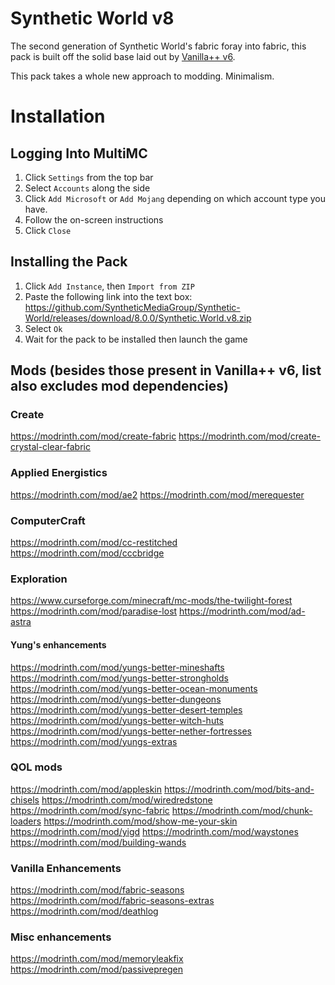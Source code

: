 # Synthetic World v8
The second generation of Synthetic World's fabric foray into fabric, this pack is built off the solid base laid out by [Vanilla++ v6](https://github.com/SyntheticMediaGroup/Vanilla-Plus-Plus/tree/1.19.2).

This pack takes a whole new approach to modding. Minimalism.

# Installation
## Logging Into MultiMC
1) Click `Settings` from the top bar
2) Select `Accounts` along the side
3) Click `Add Microsoft` or `Add Mojang` depending on which account type you have.
4) Follow the on-screen instructions
5) Click `Close`

## Installing the Pack
1. Click `Add Instance`, then `Import from ZIP`
2. Paste the following link into the text box: https://github.com/SyntheticMediaGroup/Synthetic-World/releases/download/8.0.0/Synthetic.World.v8.zip
3. Select `Ok`
4. Wait for the pack to be installed then launch the game

## Mods (besides those present in Vanilla++ v6, list also excludes mod dependencies)
### Create
https://modrinth.com/mod/create-fabric
https://modrinth.com/mod/create-crystal-clear-fabric

### Applied Energistics
https://modrinth.com/mod/ae2
https://modrinth.com/mod/merequester

### ComputerCraft
https://modrinth.com/mod/cc-restitched
https://modrinth.com/mod/cccbridge

### Exploration
https://www.curseforge.com/minecraft/mc-mods/the-twilight-forest
https://modrinth.com/mod/paradise-lost
https://modrinth.com/mod/ad-astra

#### Yung's enhancements
https://modrinth.com/mod/yungs-better-mineshafts
https://modrinth.com/mod/yungs-better-strongholds
https://modrinth.com/mod/yungs-better-ocean-monuments
https://modrinth.com/mod/yungs-better-dungeons
https://modrinth.com/mod/yungs-better-desert-temples
https://modrinth.com/mod/yungs-better-witch-huts
https://modrinth.com/mod/yungs-better-nether-fortresses
https://modrinth.com/mod/yungs-extras

### QOL mods
https://modrinth.com/mod/appleskin
https://modrinth.com/mod/bits-and-chisels
https://modrinth.com/mod/wiredredstone
https://modrinth.com/mod/sync-fabric
https://modrinth.com/mod/chunk-loaders
https://modrinth.com/mod/show-me-your-skin
https://modrinth.com/mod/yigd
https://modrinth.com/mod/waystones
https://modrinth.com/mod/building-wands

### Vanilla Enhancements
https://modrinth.com/mod/fabric-seasons
https://modrinth.com/mod/fabric-seasons-extras
https://modrinth.com/mod/deathlog

### Misc enhancements
https://modrinth.com/mod/memoryleakfix
https://modrinth.com/mod/passivepregen

